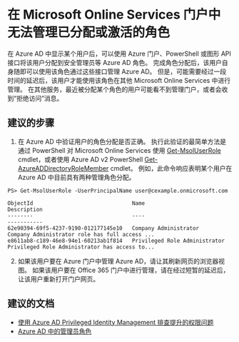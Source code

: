 <properties
    pageTitle="Unable to manage role in a Microsoft Online Services portal after being assigned or activated"
    description="在某些 Microsoft Online Services 门户中，最近已分配到某个角色或激活了其角色的用户无法进行管理"
    service="microsoft.aad"
    resource="Microsoft_AAD_IAM"
    authors="billmath"
    displayOrder="1"
    selfHelpType="generic"
    supportTopicIds="32462545"
    resourceTags=""
    productPesIds="14785"
    cloudEnvironments="public"
/>


# <a name="unable-to-manage-role-in-a-microsoft-online-services-portal-after-being-assigned-or-activated"></a>在 Microsoft Online Services 门户中无法管理已分配或激活的角色

在 Azure AD 中显示某个用户后，可以使用 Azure 门户、PowerShell 或图形 API 接口将该用户分配到安全管理员等 Azure AD 角色。  完成角色分配后，该用户自身随即可以使用该角色通过这些接口管理 Azure AD。 但是，可能需要经过一段时间的延迟后，该用户才能使用该角色在其他 Microsoft Online Services 中进行管理。  在其他服务，最近被分配某个角色的用户可能看不到管理门户，或者会收到“拒绝访问”消息。

## <a name="recommended-steps"></a>**建议的步骤**


1. 在 Azure AD 中验证用户的角色分配是否正确。  执行此验证的最简单方法是通过 PowerShell 对 Microsoft Online Services 使用 [Get-MsolUserRole](https://docs.microsoft.com/powershell/msonline/v1/get-msoluserrole) cmdlet，或者使用 Azure AD v2 PowerShell [Get-AzureADDirectoryRoleMember](https://docs.microsoft.com/powershell/azuread/v2/get-azureaddirectoryrolemember) cmdlet。  例如，此命令响应表明某个用户在 Azure AD 中目前具有两种管理角色分配。

```
PS> Get-MsolUserRole -UserPrincipalName user@cexample.onmicrosoft.com

ObjectId                               Name                             Description
--------                               ----                             -----------
62e90394-69f5-4237-9190-012177145e10   Company Administrator            Company Administrator role has full access ...
e8611ab8-c189-46e8-94e1-60213ab1f814   Privileged Role Administrator    Privileged Role Administrator has access to...
```
2. 如果该用户要在 Azure 门户中管理 Azure AD，请让其刷新网页的浏览器视图。 如果该用户要在 Office 365 门户中进行管理，请在经过短暂的延迟后，让该用户重新打开门户网页。  


## <a name="recommended-documents"></a>**建议的文档**
* [使用 Azure AD Privileged Identity Management 排查提升的权限问题](https://social.technet.microsoft.com/wiki/contents/articles/37568.troubleshooting-elevated-permissions-with-azure-ad-privileged-identity-management.aspx)<br>
* [Azure AD 中的管理员角色](https://docs.microsoft.com/azure/active-directory/active-directory-assign-admin-roles)


